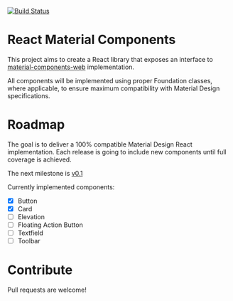 [![Build Status](https://travis-ci.org/mewa/react-material-components-web.svg?branch=development)](https://travis-ci.org/mewa/react-material-components-web)

# React Material Components

This project aims to create a React library that exposes an interface to [material-components-web](https://github.com/material-components/material-components-web) implementation.

All components will be implemented using proper Foundation classes, where applicable, to ensure maximum compatibility with Material Design specifications. 

# Roadmap

The goal is to deliver a 100% compatible Material Design React implementation. 
Each release is going to include new components until full coverage is achieved.

The next milestone is [v0.1](https://github.com/mewa/react-material-components-web/milestone/1)

Currently implemented components:

- [x] Button
- [x] Card
- [ ] Elevation
- [ ] Floating Action Button
- [ ] Textfield
- [ ] Toolbar

# Contribute

Pull requests are welcome!